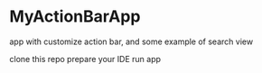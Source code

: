 # MyActionBarApp
app with customize action bar, and some example of search view

clone this repo
prepare your IDE
run app

